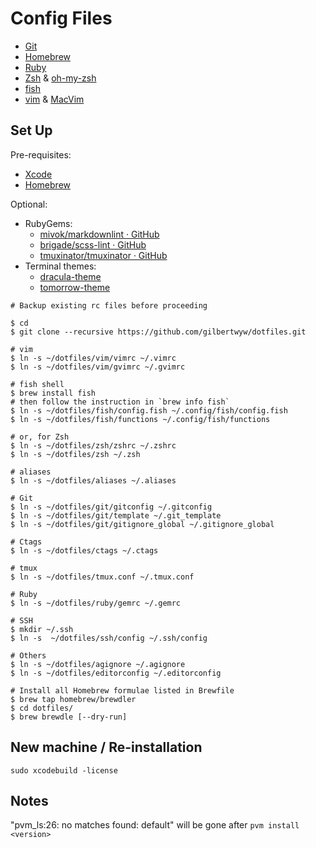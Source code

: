 # Config Files

- [Git](http://git-scm.com/)
- [Homebrew](http://brew.sh/)
- [Ruby](https://www.ruby-lang.org)
- [Zsh](http://www.zsh.org/) & [oh-my-zsh](https://github.com/robbyrussell/oh-my-zsh)
- [fish](http://fishshell.com/)
- [vim](http://www.vim.org/) & [MacVim](https://code.google.com/p/macvim/)

## Set Up

Pre-requisites:

- [Xcode](https://developer.apple.com/xcode/)
- [Homebrew](http://brew.sh/)

Optional:

- RubyGems:
  - [mivok/markdownlint · GitHub](https://github.com/mivok/markdownlint)
  - [brigade/scss-lint · GitHub](https://github.com/brigade/scss-lint)
  - [tmuxinator/tmuxinator · GitHub](https://github.com/tmuxinator/tmuxinator)
- Terminal themes:
  - [dracula-theme](https://github.com/zenorocha/dracula-theme)
  - [tomorrow-theme](https://github.com/chriskempson/tomorrow-theme)

```
# Backup existing rc files before proceeding

$ cd
$ git clone --recursive https://github.com/gilbertwyw/dotfiles.git

# vim
$ ln -s ~/dotfiles/vim/vimrc ~/.vimrc
$ ln -s ~/dotfiles/vim/gvimrc ~/.gvimrc

# fish shell
$ brew install fish
# then follow the instruction in `brew info fish`
$ ln -s ~/dotfiles/fish/config.fish ~/.config/fish/config.fish
$ ln -s ~/dotfiles/fish/functions ~/.config/fish/functions

# or, for Zsh
$ ln -s ~/dotfiles/zsh/zshrc ~/.zshrc
$ ln -s ~/dotfiles/zsh ~/.zsh

# aliases
$ ln -s ~/dotfiles/aliases ~/.aliases

# Git
$ ln -s ~/dotfiles/git/gitconfig ~/.gitconfig
$ ln -s ~/dotfiles/git/template ~/.git_template
$ ln -s ~/dotfiles/git/gitignore_global ~/.gitignore_global

# Ctags
$ ln -s ~/dotfiles/ctags ~/.ctags

# tmux
$ ln -s ~/dotfiles/tmux.conf ~/.tmux.conf

# Ruby
$ ln -s ~/dotfiles/ruby/gemrc ~/.gemrc

# SSH
$ mkdir ~/.ssh
$ ln -s  ~/dotfiles/ssh/config ~/.ssh/config

# Others
$ ln -s ~/dotfiles/agignore ~/.agignore
$ ln -s ~/dotfiles/editorconfig ~/.editorconfig

# Install all Homebrew formulae listed in Brewfile
$ brew tap homebrew/brewdler
$ cd dotfiles/
$ brew brewdle [--dry-run]

```

## New machine / Re-installation

```
sudo xcodebuild -license
```

## Notes

"pvm_ls:26: no matches found: default" will be gone after `pvm install <version>`
